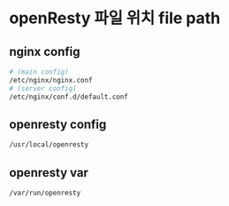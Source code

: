 # openResty 파일 위치 file path

## nginx config

```sh
# (main config)
/etc/nginx/nginx.conf
# (server config)
/etc/nginx/conf.d/default.conf
```

## openresty config

```sh
/usr/local/openresty
```

## openresty var

```sh
/var/run/openresty
```

